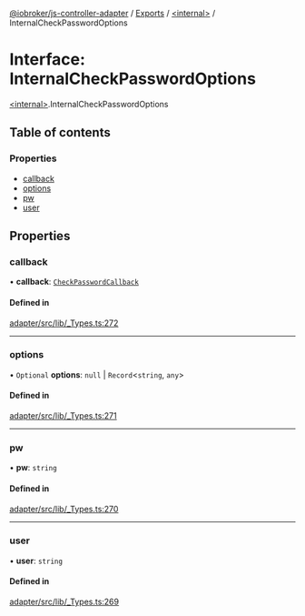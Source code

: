 [@iobroker/js-controller-adapter](../README.md) / [Exports](../modules.md) / [\<internal\>](../modules/internal_.md) / InternalCheckPasswordOptions

# Interface: InternalCheckPasswordOptions

[\<internal\>](../modules/internal_.md).InternalCheckPasswordOptions

## Table of contents

### Properties

- [callback](internal_.InternalCheckPasswordOptions.md#callback)
- [options](internal_.InternalCheckPasswordOptions.md#options)
- [pw](internal_.InternalCheckPasswordOptions.md#pw)
- [user](internal_.InternalCheckPasswordOptions.md#user)

## Properties

### callback

• **callback**: [`CheckPasswordCallback`](../modules/internal_.md#checkpasswordcallback)

#### Defined in

[adapter/src/lib/_Types.ts:272](https://github.com/ioBroker/ioBroker.js-controller/blob/eca350d20acdb4de5e0bbb91634a82f6a2da87f1/packages/adapter/src/lib/_Types.ts#L272)

___

### options

• `Optional` **options**: ``null`` \| `Record`\<`string`, `any`\>

#### Defined in

[adapter/src/lib/_Types.ts:271](https://github.com/ioBroker/ioBroker.js-controller/blob/eca350d20acdb4de5e0bbb91634a82f6a2da87f1/packages/adapter/src/lib/_Types.ts#L271)

___

### pw

• **pw**: `string`

#### Defined in

[adapter/src/lib/_Types.ts:270](https://github.com/ioBroker/ioBroker.js-controller/blob/eca350d20acdb4de5e0bbb91634a82f6a2da87f1/packages/adapter/src/lib/_Types.ts#L270)

___

### user

• **user**: `string`

#### Defined in

[adapter/src/lib/_Types.ts:269](https://github.com/ioBroker/ioBroker.js-controller/blob/eca350d20acdb4de5e0bbb91634a82f6a2da87f1/packages/adapter/src/lib/_Types.ts#L269)
